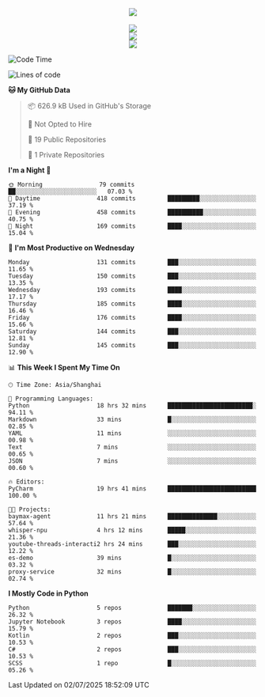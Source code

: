 <div align="center">
  <img src="https://readme-typing-svg.demolab.com?font=Zhi+Mang+Xing&size=40&pause=1000&color=000000&center=true&vCenter=true&lines=Baymax%E5%B0%8F%E6%8C%AF;Hello%20World"/><br/>
  <br/>
  <img src="https://skillicons.dev/icons?i=java,kotlin,python,c,cpp,html,css,javascript" /><br/>
  <img src="https://skillicons.dev/icons?i=spring,vue,pytorch,maven,gradle,mysql,sqlite,linux" /><br/>
  <img src="https://skillicons.dev/icons?i=idea,pycharm,webstorm,androidstudio,vscode,git,vim,md" /><br/>
</div>

<!--START_SECTION:waka-->
![Code Time](http://img.shields.io/badge/Code%20Time-1%2C088%20hrs%2039%20mins-blue)

![Lines of code](https://img.shields.io/badge/From%20Hello%20World%20I%27ve%20Written-6.1%20million%20lines%20of%20code-blue)

**🐱 My GitHub Data** 

> 📦 626.9 kB Used in GitHub's Storage 
 > 
> 🚫 Not Opted to Hire
 > 
> 📜 19 Public Repositories 
 > 
> 🔑 1 Private Repositories 
 > 
**I'm a Night 🦉** 

```text
🌞 Morning                79 commits          ██░░░░░░░░░░░░░░░░░░░░░░░   07.03 % 
🌆 Daytime                418 commits         █████████░░░░░░░░░░░░░░░░   37.19 % 
🌃 Evening                458 commits         ██████████░░░░░░░░░░░░░░░   40.75 % 
🌙 Night                  169 commits         ████░░░░░░░░░░░░░░░░░░░░░   15.04 % 
```
📅 **I'm Most Productive on Wednesday** 

```text
Monday                   131 commits         ███░░░░░░░░░░░░░░░░░░░░░░   11.65 % 
Tuesday                  150 commits         ███░░░░░░░░░░░░░░░░░░░░░░   13.35 % 
Wednesday                193 commits         ████░░░░░░░░░░░░░░░░░░░░░   17.17 % 
Thursday                 185 commits         ████░░░░░░░░░░░░░░░░░░░░░   16.46 % 
Friday                   176 commits         ████░░░░░░░░░░░░░░░░░░░░░   15.66 % 
Saturday                 144 commits         ███░░░░░░░░░░░░░░░░░░░░░░   12.81 % 
Sunday                   145 commits         ███░░░░░░░░░░░░░░░░░░░░░░   12.90 % 
```


📊 **This Week I Spent My Time On** 

```text
🕑︎ Time Zone: Asia/Shanghai

💬 Programming Languages: 
Python                   18 hrs 32 mins      ████████████████████████░   94.11 % 
Markdown                 33 mins             █░░░░░░░░░░░░░░░░░░░░░░░░   02.85 % 
YAML                     11 mins             ░░░░░░░░░░░░░░░░░░░░░░░░░   00.98 % 
Text                     7 mins              ░░░░░░░░░░░░░░░░░░░░░░░░░   00.65 % 
JSON                     7 mins              ░░░░░░░░░░░░░░░░░░░░░░░░░   00.60 % 

🔥 Editors: 
PyCharm                  19 hrs 41 mins      █████████████████████████   100.00 % 

🐱‍💻 Projects: 
baymax-agent             11 hrs 21 mins      ██████████████░░░░░░░░░░░   57.64 % 
whisper-npu              4 hrs 12 mins       █████░░░░░░░░░░░░░░░░░░░░   21.36 % 
youtube-threads-interacti2 hrs 24 mins       ███░░░░░░░░░░░░░░░░░░░░░░   12.22 % 
es-demo                  39 mins             █░░░░░░░░░░░░░░░░░░░░░░░░   03.32 % 
proxy-service            32 mins             █░░░░░░░░░░░░░░░░░░░░░░░░   02.74 % 
```

**I Mostly Code in Python** 

```text
Python                   5 repos             ███████░░░░░░░░░░░░░░░░░░   26.32 % 
Jupyter Notebook         3 repos             ████░░░░░░░░░░░░░░░░░░░░░   15.79 % 
Kotlin                   2 repos             ███░░░░░░░░░░░░░░░░░░░░░░   10.53 % 
C#                       2 repos             ███░░░░░░░░░░░░░░░░░░░░░░   10.53 % 
SCSS                     1 repo              █░░░░░░░░░░░░░░░░░░░░░░░░   05.26 % 
```




 Last Updated on 02/07/2025 18:52:09 UTC
<!--END_SECTION:waka-->





